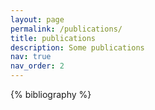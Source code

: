 ```yaml
---
layout: page
permalink: /publications/
title: publications
description: Some publications
nav: true
nav_order: 2
---
```


<!-- _pages/publications.md -->
<div class="publications">

{% bibliography %}

</div>
